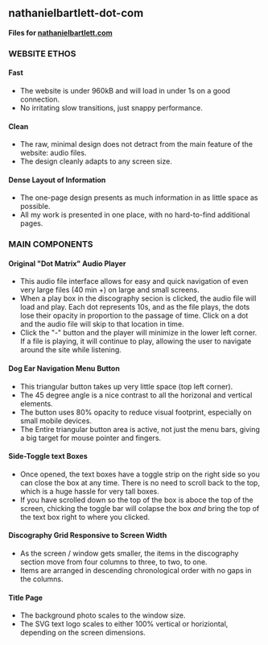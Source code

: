 ## nathanielbartlett-dot-com
**Files for [nathanielbartlett.com](http://nathanielbartlett.com)**
### WEBSITE ETHOS
#### Fast
* The website is under 960kB and will load in under 1s on a good connection.
* No irritating slow transitions, just snappy performance.
#### Clean
* The raw, minimal design does not detract from the main feature of the website: audio files.
* The design cleanly adapts to any screen size.
#### Dense Layout of Information
* The one-page design presents as much information in as little space as possible.
* All my work is presented in one place, with no hard-to-find additional pages.
### MAIN COMPONENTS
#### Original "Dot Matrix" Audio Player
* This audio file interface allows for easy and quick navigation of even very large files (40 min +) on large and small screens.
* When a play box in the discography secion is clicked, the audio file will load and play. Each dot represents 10s, and as the file plays, the dots lose their opacity in proportion to the passage of time. Click on a dot and the audio file will skip to that location in time.
* Click the "-" button and the player will minimize in the lower left corner. If a file is playing, it will continue to play, allowing the user to navigate around the site while listening.
#### Dog Ear Navigation Menu Button
* This triangular button takes up very little space (top left corner).
* The 45 degree angle is a nice contrast to all the horizonal and vertical elements.
* The button uses 80% opacity to reduce visual footprint, especially on small mobile devices.
* The Entire triangular button area is active, not just the menu bars, giving a big target for mouse pointer and fingers.
#### Side-Toggle text Boxes
* Once opened, the text boxes have a toggle strip on the right side so you can close the box at any time. There is no need to scroll back to the top, which is a huge hassle for very tall boxes.
* If you have scrolled down so the top of the box is aboce the top of the screen, chicking the toggle bar will colapse the box *and* bring the top of the text box right to where you clicked.
#### Discography Grid Responsive to Screen Width
* As the screen / window gets smaller, the items in the discography section move from four columns to three, to two, to one.
* Items are arranged in descending chronological order with no gaps in the columns.
#### Title Page
* The background photo scales to the window size.
* The SVG text logo scales to either 100% vertical or horiziontal, depending on the screen dimensions.
